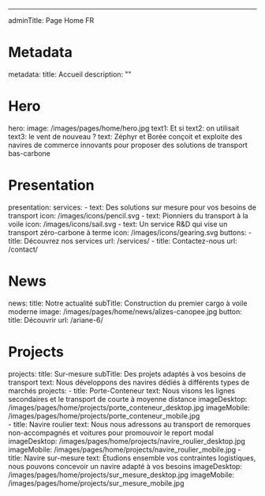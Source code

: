 ---
adminTitle: Page Home FR
# Metadata
metadata: 
  title: Accueil
  description: ""
# Hero
hero:
  image: /images/pages/home/hero.jpg
  text1: Et si
  text2: on utilisait
  text3: le vent de nouveau ?
  text: Zéphyr et Borée conçoit et exploite des navires de commerce innovants pour proposer des solutions de transport bas-carbone
# Presentation
presentation:
  services:
    - text: Des solutions sur mesure pour vos besoins de transport
      icon: /images/icons/pencil.svg
    - text: Pionniers du transport à la voile
      icon: /images/icons/sail.svg
    - text: Un service R&D qui vise un transport zéro-carbone à terme
      icon: /images/icons/gearing.svg
  buttons: 
    - title: Découvrez nos services
      url: /services/
    - title: Contactez-nous
      url: /contact/
# News
news: 
  title: Notre actualité
  subTitle: Construction du premier cargo à voile moderne
  image: /images/pages/home/news/alizes-canopee.jpg
  button: 
    title: Découvrir
    url: /ariane-6/
# Projects
projects:
  title: Sur-mesure
  subTitle: Des projets adaptés à vos besoins de transport
  text: Nous développons des navires dédiés à différents types de marchés
  projects: 
    - title: Porte-Conteneur
      text: Nous visons les lignes secondaires et le transport de courte à moyenne distance
      imageDesktop: /images/pages/home/projects/porte_conteneur_desktop.jpg
      imageMobile: /images/pages/home/projects/porte_conteneur_mobile.jpg      
    - title: Navire roulier
      text: Nous nous adressons au transport de remorques non-accompagnés et voitures pour promouvoir le report modal
      imageDesktop: /images/pages/home/projects/navire_roulier_desktop.jpg
      imageMobile: /images/pages/home/projects/navire_roulier_mobile.jpg
    - title: Navire sur-mesure
      text: Étudions ensemble vos contraintes logistiques, nous pouvons concevoir un navire adapté à vos besoins
      imageDesktop: /images/pages/home/projects/sur_mesure_desktop.jpg
      imageMobile: /images/pages/home/projects/sur_mesure_mobile.jpg      
